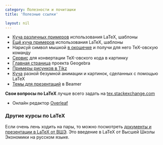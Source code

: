 ```yaml
---
category: Полезности и почиташки
title: 'Полезные ссылки'

layout: nil
---
```


*  [Куча различных примеров](http://www.latextemplates.com/) использования LaTeX, шаблоны
*  [Ещё куча примеров](https://www.overleaf.com/latex/templates) использования LaTeX, шаблоны
*  Нарисуй символ мышкой [в окошечке](http://detexify.kirelabs.org/classify.html) и получи для него TeX-овскую команду
*  [Сервис](http://latex2png.com/) для конвертации TeX-овского кода в картинку
*  [Главная страница](https://www.geogebra.org/cms/ru/) проекта Geogebra
*  [Примеры рисунков в Tikz](http://www.texample.net/tikz/)                
*  [Куча](http://tex.stackexchange.com/questions/158668/nice-scientific-pictures-show-off) разной безумной анимации и картинок, сделанных с помощью LaTeX
*  [Темы для презентаций](https://www.hartwork.org/beamer-theme-matrix/) в Beamer

**Свои вопросы по LaTeX** лучше всего задать на [tex.stackexchange.com](http://tex.stackexchange.com/)

* Онлайн редактор [Overleaf](https://www.overleaf.com/)

### Другие курсы по LaTeX

Если очень лень ходить на пары, то можно посмотреть [документы и презентации в LaTeX от ВШЭ](https://www.coursera.org/learn/latex/home/welcome). Это введение в LaTeX от Высшей Школы Экономики на русском языке.
